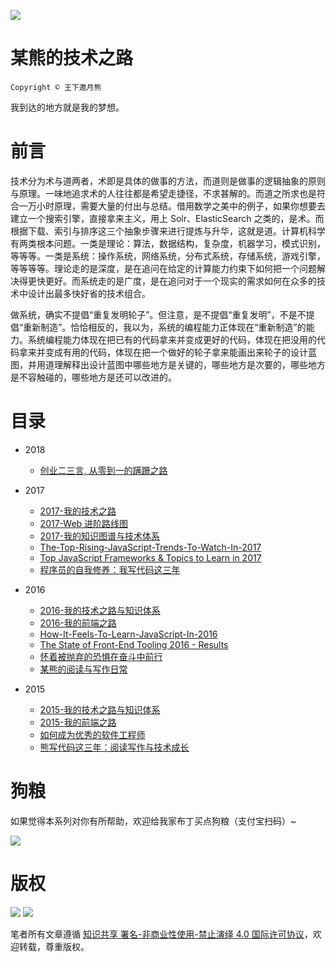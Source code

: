 ![](http://upload-images.jianshu.io/upload_images/1647496-d281090a702045e5.jpg?imageMogr2/auto-orient/strip%7CimageView2/2/w/1240)

# 某熊的技术之路

`Copyright © 王下邀月熊`

我到达的地方就是我的梦想。

# 前言

技术分为术与道两者，术即是具体的做事的方法，而道则是做事的逻辑抽象的原则与原理。一味地追求术的人往往都是希望走捷径，不求甚解的。而道之所求也是符合一万小时原理，需要大量的付出与总结。借用数学之美中的例子，如果你想要去建立一个搜索引擎，直接拿来主义，用上 Solr、ElasticSearch 之类的，是术。而根据下载、索引与排序这三个抽象步骤来进行提炼与升华，这就是道。计算机科学有两类根本问题。一类是理论：算法，数据结构，复杂度，机器学习，模式识别，等等等。一类是系统：操作系统，网络系统，分布式系统，存储系统，游戏引擎，等等等等。理论走的是深度，是在追问在给定的计算能力约束下如何把一个问题解决得更快更好。而系统走的是广度，是在追问对于一个现实的需求如何在众多的技术中设计出最多快好省的技术组合。

做系统，确实不提倡“重复发明轮子”。但注意，是不提倡“重复发明”，不是不提倡“重新制造”。恰恰相反的，我以为，系统的编程能力正体现在“重新制造”的能力。系统编程能力体现在把已有的代码拿来并变成更好的代码，体现在把没用的代码拿来并变成有用的代码，体现在把一个做好的轮子拿来能画出来轮子的设计蓝图，并用道理解释出设计蓝图中哪些地方是关键的，哪些地方是次要的，哪些地方是不容触碰的，哪些地方是还可以改进的。

# 目录

* 2018

  * [创业二三言, 从零到一的蹒跚之路](./2018/创业二三言.md)

* 2017

  * [2017-我的技术之路](./2017/2017-我的技术之路.md)
  * [2017-Web 进阶路线图](https://parg.co/U4T)
  * [2017-我的知识图谱与技术体系](./2017/2017-我的知识图谱与技术体系.md)
  * [The-Top-Rising-JavaScript-Trends-To-Watch-In-2017](./2017/The-Top-Rising-JavaScript-Trends-To-Watch-In-2017.md)
  * [Top JavaScript Frameworks & Topics to Learn in 2017](https://parg.co/U42)
  * [程序员的自我修养：我写代码这三年](./2017/程序员的自我修养：我写代码这三年.md)

* 2016

  * [2016-我的技术之路与知识体系](./2016/2016-我的技术之路与知识体系.md)
  * [2016-我的前端之路](./2016/2016-我的前端之路.md)
  * [How-It-Feels-To-Learn-JavaScript-In-2016](./2016/How-It-Feels-To-Learn-JavaScript-In-2016.md)
  * [The State of Front-End Tooling 2016 - Results](https://parg.co/U4z)
  * [怀着被抛弃的恐惧在奋斗中前行](./2016/怀着被抛弃的恐惧在奋斗中前行.md)
  * [某熊的阅读与写作日常](./2016/某熊的阅读与写作日常.md)

* 2015

  * [2015-我的技术之路与知识体系](./2015/2015-我的技术之路与知识体系.md)
  * [2015-我的前端之路](./2015/2015-我的前端之路.md)
  * [如何成为优秀的软件工程师](./2015/如何成为优秀的软件工程师.md)
  * [熊写代码这三年：阅读写作与技术成长](./2015/熊写代码这三年：阅读写作与技术成长.md)

# 狗粮

如果觉得本系列对你有所帮助，欢迎给我家布丁买点狗粮（支付宝扫码）~

![](https://github.com/wxyyxc1992/OSS/blob/master/2017/8/1/Buding.jpg?raw=true)

# 版权

![](https://parg.co/bDY) ![](https://parg.co/bDm)

笔者所有文章遵循 [知识共享 署名-非商业性使用-禁止演绎 4.0 国际许可协议](https://creativecommons.org/licenses/by-nc-nd/4.0/deed.zh)，欢迎转载，尊重版权。
